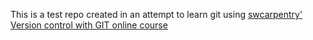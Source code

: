 This is a test repo created in an attempt to learn git using [swcarpentry' Version control with GIT online course](https://swcarpentry.github.io/git-novice/index.html)
